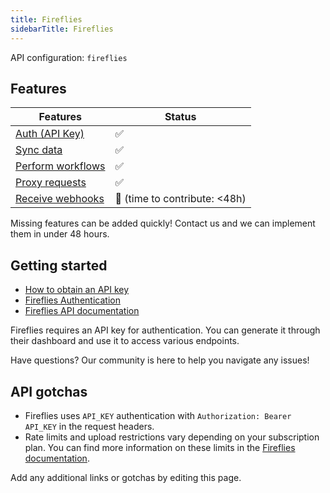 ```yaml
---
title: Fireflies
sidebarTitle: Fireflies
---
```


API configuration: `fireflies`

## Features

| Features | Status |
| - | - |
| [Auth (API Key)](/integrate/guides/authorize-an-api) | ✅ |
| [Sync data](https://terapi.gitbook.io/terapi-api-explorer/integrate/guides/sync-data-from-an-api) | ✅ |
| [Perform workflows](https://terapi.gitbook.io/terapi-api-explorer/integrate/guides/perform-workflows-with-an-api) | ✅ |
| [Proxy requests](https://terapi.gitbook.io/terapi-api-explorer/integrate/guides/proxy-requests-to-an-api) | ✅ |
| [Receive webhooks](https://terapi.gitbook.io/terapi-api-explorer/integrate/guides/receive-webhooks-from-an-api) | 🚫 (time to contribute: &lt;48h) |

Missing features can be added quickly! Contact us and we can implement them in under 48 hours.

## Getting started

-   [How to obtain an API key](https://docs.fireflies.ai/fundamentals/authorization#acquiring-a-token)
-   [Fireflies Authentication](https://docs.fireflies.ai/fundamentals/authorization#making-an-authenticated-request)
-   [Fireflies API documentation](https://docs.fireflies.ai/getting-started/introduction)

Fireflies requires an API key for authentication. You can generate it through their dashboard and use it to access various endpoints.

Have questions? Our community is here to help you navigate any issues!

## API gotchas

- Fireflies uses `API_KEY` authentication with `Authorization: Bearer API_KEY` in the request headers.
- Rate limits and upload restrictions vary depending on your subscription plan. You can find more information on these limits in the [Fireflies documentation](https://docs.fireflies.ai/fundamentals/limits).

Add any additional links or gotchas by editing this page.

